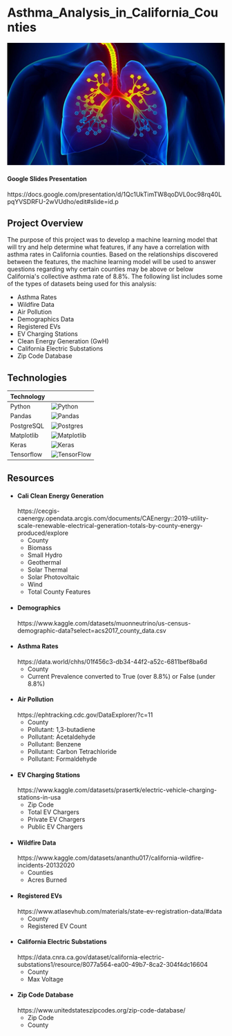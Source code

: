 # Asthma_Analysis_in_California_Counties

<p align="center">
    <img src= "https://github.com/Bropell/Asthma_Analysis_in_California_Counties/blob/main/Resources/Asthma_banner.png"/>
</p>

<h4 align="left">Google Slides Presentation</h4>
https://docs.google.com/presentation/d/1Qc1UkTimTW8qoDVL0oc98rq40LpqYVSDRFU-2wVUdho/edit#slide=id.p

## Project Overview
The purpose of this project was to develop a machine learning model that will try and help determine what features, 
if any have a correlation with asthma rates in California counties. Based on the relationships discovered between 
the features, the machine learning model will be used to answer questions regarding why certain counties may be above 
or below California's collective asthma rate of 8.8%. The following list includes some of the types of datasets being
used for this analysis:<br>

- Asthma Rates
- Wildfire Data
- Air Pollution 
- Demographics Data
- Registered EVs
- EV Charging Stations
- Clean Energy Generation (GwH)
- California Electric Substations
- Zip Code Database

## Technologies
| Technology |  |
| ---------- | ------ |
| Python     | ![Python](https://img.shields.io/badge/python-3670A0?style=for-the-badge&logo=python&logoColor=ffdd54)|
| Pandas     | ![Pandas](https://img.shields.io/badge/pandas-%23150458.svg?style=for-the-badge&logo=pandas&logoColor=white) |
| PostgreSQL | ![Postgres](https://img.shields.io/badge/postgres-%23316192.svg?style=for-the-badge&logo=postgresql&logoColor=white) |
| Matplotlib | ![Matplotlib](https://img.shields.io/badge/Matplotlib-%23ffffff.svg?style=for-the-badge&logo=Matplotlib&logoColor=black) |
| Keras      | ![Keras](https://img.shields.io/badge/Keras-%23D00000.svg?style=for-the-badge&logo=Keras&logoColor=white) |
| Tensorflow | ![TensorFlow](https://img.shields.io/badge/TensorFlow-%23FF6F00.svg?style=for-the-badge&logo=TensorFlow&logoColor=white) |

## Resources
- <h4 align="left">Cali Clean Energy Generation</h4>
    https://cecgis-caenergy.opendata.arcgis.com/documents/CAEnergy::2019-utility-scale-renewable-electrical-generation-totals-by-county-energy-produced/explore 

    - County<br>
    - Biomass<br>
    - Small Hydro<br>
    - Geothermal<br>
    - Solar Thermal<br>
    - Solar Photovoltaic<br>
    - Wind<br>
    - Total County Features

- <h4 align="left">Demographics</h4>
    https://www.kaggle.com/datasets/muonneutrino/us-census-demographic-data?select=acs2017_county_data.csv

- <h4 align="left">Asthma Rates</h4>
    https://data.world/chhs/01f456c3-db34-44f2-a52c-6811bef8ba6d

    - County<br>
    - Current Prevalence converted to True (over 8.8%) or False (under 8.8%)

- <h4 align="left">Air Pollution</h4>
    https://ephtracking.cdc.gov/DataExplorer/?c=11

    - County<br>
    - Pollutant: 1,3-butadiene<br>
    - Pollutant: Acetaldehyde<br>
    - Pollutant: Benzene<br>
    - Pollutant: Carbon Tetrachloride<br>
    - Pollutant: Formaldehyde

- <h4 align="left">EV Charging Stations</h4>
    https://www.kaggle.com/datasets/prasertk/electric-vehicle-charging-stations-in-usa
    
    - Zip Code<br> 
    - Total EV Chargers<br>
    - Private EV Chargers<br>
    - Public EV Chargers

- <h4 align="left">Wildfire Data</h4>
    https://www.kaggle.com/datasets/ananthu017/california-wildfire-incidents-20132020

    - Counties<br>
    - Acres Burned

- <h4 align="left">Registered EVs</h4>
    https://www.atlasevhub.com/materials/state-ev-registration-data/#data
    
    - County<br> 
    - Registered EV Count

- <h4 align="left">California Electric Substations</h4>
    https://data.cnra.ca.gov/dataset/california-electric-substations1/resource/8077a564-ea00-49b7-8ca2-304f4dc16604 
    
    - County<br>
    - Max Voltage

- <h4 align="left">Zip Code Database</h4>
    https://www.unitedstateszipcodes.org/zip-code-database/

    - Zip Code<br>
    - County 
